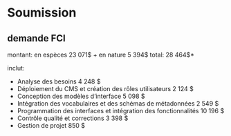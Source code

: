 # Soumission


## demande FCI

montant: en espèces 23 071$ + en nature 5 394$ 
total: 28 464$*

inclut: 
- Analyse des besoins 4 248 $
- Déploiement du CMS et création des rôles utilisateurs 2 124 $
- Conception des modèles d’interface 5 098 $
- Intégration des vocabulaires et des schémas de métadonnées 2 549 $
- Programmation des interfaces et intégration des fonctionnalités 10 196 $
- Contrôle qualité et corrections 3 398 $
- Gestion de projet 850 $

